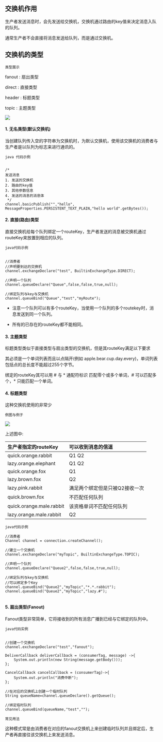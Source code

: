 ## 交换机作用

生产者发送消息时，会先发送给交换机，交换机通过路由的key值来决定消息入队的队列。


通常生产者不会直接将消息发送给队列，而是通过交换机。

## 交换机的类型

`类型展示`

fanout : 扇出类型

direct : 直接类型

header : 标题类型

topic : 主题类型


![](https://note.youdao.com/yws/api/personal/file/40E7982AAC2D4AC7992D6486FAFAA781?method=download&shareKey=9e57bdf23b18e05ebd4e1c1d8eed8ba4)



#### 1. 无名类型(默认交换机)

当创建队列传入空的字符串为交换机时，为默认交换机，使用该交换机的消费者与生产者是以队列为标志来进行通讯的。

`java 代码示例`

```

/*
发送消息
1. 发送的交换机
2. 路由的key值
3. 其他参数信息
4. 发送的消息的消息体
 */
channel.basicPublish("","hello", MessageProperties.PERSISTENT_TEXT_PLAIN,"hello world".getBytes());

```

#### 2. 直接(路由)类型

直接交换机给每个队列绑定一个routeKey，生产者发送的消息被交换机通过routeKey来放置到相应的队列。

`java代码示例`
```

//消费者
//声明要到达的交换机
channel.exchangeDeclare("test", BuiltinExchangeType.DIRECT);

//声明一个队列
channel.queueDeclare("Queue",false,false,true,null);

//绑定队列与key与交换机
channel.queueBind("Queue","test","myRoute");

```

* 注意一个队列可以有多个routeKey，当使用一个队列的多个routekey时，消息发送到同一个队列。

* 所有的已存在的routeKey都不能相同。

#### 3. 主题类型

标题类型类似于直接类型与扇出类型的交换机，但是其routeKey满足以下要求

其必须是一个单词列表而且以点隔开(例如 apple.bear.cup.day.every)，单词列表包括点的总长度不能超过255个字节。

绑定的routeKey其可以用 # 与 * 通配符标识 匹配零个或多个单词，# 可以匹配多个，* 只能匹配一个单词。

#### 4. 标题类型

这种交换机使用的非常少


`例图与例子`

![](https://note.youdao.com/yws/api/personal/file/A795D4A4FA3D42CBAA8499807EC91E23?method=download&shareKey=6abf0c9eec94baae30ae8506160e32b9)

上述图中: 

| 生产者指定的routeKey | 可以收到消息的信道 |
| :------ | :------ |
| quick.orange.rabbit | Q1 Q2 |
| lazy.orange.elephant| Q1 Q2 |
| quick.orange.fox | Q1 |
| lazy.brown.fox | Q2 |
| lazy.pink.rabbit | 满足两个绑定但是只被Q2接收一次 |
| quick.brown.fox | 不匹配任何队列 |
| quick.orange.male.rabbit | 该资格单词不匹配任何队列 |
| lazy.orange.male.rabbit | Q2 |


`java代码示例`

```
//消费者
Channel channel = connection.createChannel();

//建立一个交换机
channel.exchangeDeclare("myTopic", BuiltinExchangeType.TOPIC);

//声明一个队列
channel.queueDeclare("Queue2",false,false,true,null);

//绑定队列与key与交换机
//可以绑定多个Key
channel.queueBind("Queue2","myTopic","*.*.rabbit");
channel.queueBind("Queue2","myTopic","lazy.#");


```


#### 5. 扇出类型(Fanout)

Fanout类型非常简单，它将接收到的所有消息广播到已经与它绑定的队列中。

`java代码实例`
```

//创建一个交换机
channel.exchangeDeclare("test","fanout");

DeliverCallback deliverCallback = (consumerTag, message) ->{
    System.out.println(new String(message.getBody()));
};

CancelCallback cancelCallback = (consumerTag)->{
    System.out.println("消费中断");
};

//在对应的交换机上创建一个临时队列
String queueName=channel.queueDeclare().getQueue();

//绑定临时队列
channel.queueBind(queueName,"test","");

```


`常见用法`

这种模式常是由消费者在对应的fanout交换机上来创建临时队列并且绑定后，生产者再直接往该交换机上来发送消息。

